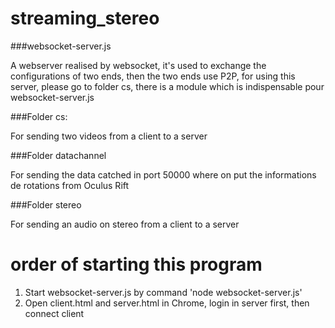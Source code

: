 # streaming_stereo

###websocket-server.js

A webserver realised by websocket, it's used to exchange the configurations of two ends, then the two ends use P2P, for using this server, please go to folder cs, there is a module which is indispensable pour websocket-server.js

###Folder cs:

For sending two videos from a client to a server

###Folder datachannel

For sending the data catched in port 50000 where on put the informations de rotations from Oculus Rift

###Folder stereo

For sending an audio on stereo from a client to a server 

# order of starting this program

1. Start websocket-server.js by command 'node websocket-server.js'
2. Open client.html and server.html in Chrome, login in server first, then connect client


